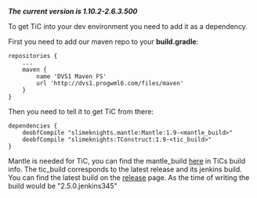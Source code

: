 _**The current version is 1.10.2-2.6.3.500**_

To get TiC into your dev environment you need to add it as a dependency.

First you need to add our maven repo to your **build.gradle**:

    repositories {
        ...
        maven {
            name 'DVS1 Maven FS'
            url 'http://dvs1.progwml6.com/files/maven'
        }
    }

Then you need to tell it to get TiC from there:

    dependencies {
        deobfCompile "slimeknights.mantle:Mantle:1.9-<mantle_build>"
        deobfCompile "slimeknights:TConstruct:1.9-<tic_build>"
    }

Mantle is needed for TiC, you can find the mantle_build [here](https://github.com/SlimeKnights/TinkersConstruct/blob/master/build.properties#L6) in TiCs build info.
The tic_build corresponds to the latest release and its jenkins build. You can find the latest build on the [release](https://github.com/SlimeKnights/TinkersConstruct/releases) page. As the time of writing the build would be "2.5.0.jenkins345"